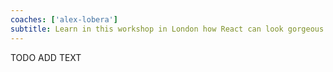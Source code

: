 ```yaml
---
coaches: ['alex-lobera']
subtitle: Learn in this workshop in London how React can look gorgeous and encourage design consistency
---
```


TODO ADD TEXT
